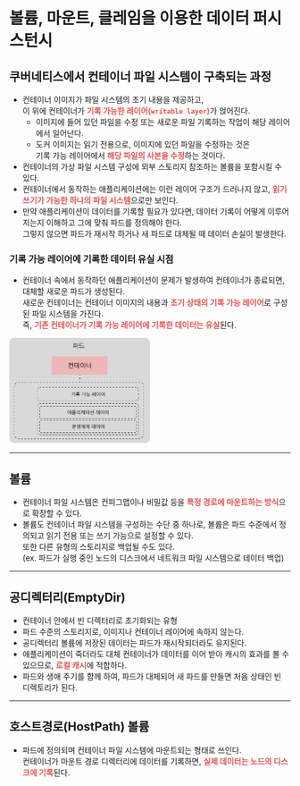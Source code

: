 # 볼륨, 마운트, 클레임을 이용한 데이터 퍼시스턴시

## 쿠버네티스에서 컨테이너 파일 시스템이 구축되는 과정
- 컨테이너 이미지가 파일 시스템의 초기 내용을 제공하고,<br>
  이 위에 컨테이너가 <span style="color:#DF5452">**기록 가능한 레이어(`writable layer`)**</span>가 얹어진다.
  - 이미지에 들어 있던 파일을 수정 또는 새로운 파일 기록하는 작업이 해당 레이어에서 일어난다.
  - 도커 이미지는 읽기 전용으로, 이미지에 있던 파일을 수정하는 것은<br>
    기록 가능 레이어에서 <span style="color:#DF5452">**해당 파일의 사본을 수정**</span>하는 것이다.
- 컨테이너의 가상 파일 시스템 구성에 외부 스토리지 참조하는 볼륨을 포함시킬 수 있다.
- 컨테이너에서 동작하는 애플리케이션에는 이런 레이어 구조가 드러나지 않고, <span style="color:#DF5452">**읽기 쓰기가 가능한 하나의 파일 시스템**</span>으로만 보인다.
- 만약 애플리케이션이 데이터를 기록할 필요가 있다면, 데이터 기록이 어떻게 이루어지는지 이해하고 그에 맞춰 파드를 정의해야 한다.<br>
  그렇지 않으면 파드가 재시작 하거나 새 파드로 대체될 때 데이터 손실이 발생한다.

### 기록 가능 레이어에 기록한 데이터 유실 시점
- 컨테이너 속에서 동작하던 애플리케이션이 문제가 발생하여 컨테이너가 종료되면, 대체할 새로운 파드가 생성된다.<br>
  새로운 컨테이너는 컨테이너 이미지의 내용과 <span style="color:#DF5452">**초기 상태의 기록 가능 레이어**</span>로 구성된 파일 시스템을 가진다.<br>
  즉, <span style="color:#DF5452">**기존 컨테이너가 기록 가능 레이어에 기록한 데이터는 유실**</span>된다.
<img src="./images/containerFileSystemDiagram.png" style="width:50%"/>

---

## 볼륨
- 컨테이너 파일 시스템은 컨피그맵이나 비밀값 등을 <span style="color:#DF5452">**특정 경로에 마운트하는 방식**</span>으로 확장할 수 있다.
- 볼륨도 컨테이너 파일 시스템을 구성하는 수단 중 하나로, 볼륨은 파드 수준에서 정의되고 읽기 전용 또는 쓰기 가능으로 설정할 수 있다.<br>
  또한 다른 유형의 스토리지로 백업될 수도 있다.<br>
  (ex. 파드가 실행 중인 노드의 디스크에서 네트워크 파일 시스템으로 데이터 백업)

---

## 공디렉터리(EmptyDir)
- 컨테이너 안에서 빈 디렉터리로 초기화되는 유형
- 파드 수준의 스토리지로, 이미지나 컨테이너 레이어에 속하지 않는다.
- 공디렉터리 볼륨에 저장된 데이터는 파드가 재시작되더라도 유지된다.
- 애플리케이션이 죽더라도 대체 컨테이너가 데이터를 이어 받아 캐시의 효과를 볼 수 있으므로, <span style="color:#DF5452">**로컬 캐시**</span>에 적합하다.
- 파드와 생애 주기를 함께 하여, 파드가 대체되어 새 파드를 만들면 처음 상태인 빈 디렉토리가 된다.

---

## 호스트경로(HostPath) 볼륨
- 파드에 정의되며 컨테이너 파일 시스템에 마운트되는 형태로 쓰인다.<br>
  컨테이너가 마운트 경로 디렉터리에 데이터를 기록하면, <span style="color:#DF5452">**실제 데이터는 노드의 디스크에 기록**</span>된다.